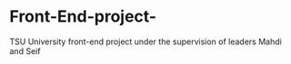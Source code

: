 # Front-End-project-
TSU University front-end project under the supervision of leaders Mahdi and Seif 
